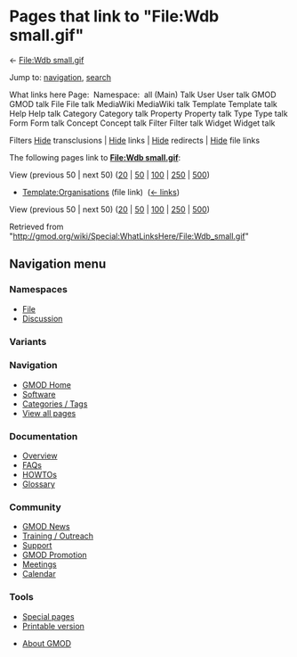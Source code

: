 <div id="mw-page-base" class="noprint">

</div>

<div id="mw-head-base" class="noprint">

</div>

<div id="content" class="mw-body" role="main">

<span id="top"></span>

<div id="mw-js-message" style="display:none;">

</div>



# <span dir="auto">Pages that link to "File:Wdb small.gif"</span>

<div id="bodyContent">

<div id="contentSub">

← [File:Wdb small.gif](/wiki/File:Wdb_small.gif "File:Wdb small.gif")

</div>

<div id="jump-to-nav" class="mw-jump">

Jump to: [navigation](#mw-navigation), [search](#p-search)

</div>

<div id="mw-content-text">

What links here Page:  Namespace:  all (Main) Talk User User talk GMOD
GMOD talk File File talk MediaWiki MediaWiki talk Template Template talk
Help Help talk Category Category talk Property Property talk Type Type
talk Form Form talk Concept Concept talk Filter Filter talk Widget
Widget talk

Filters
[Hide](/mediawiki/index.php?title=Special:WhatLinksHere/File:Wdb_small.gif&hidetrans=1 "Special:WhatLinksHere/File:Wdb small.gif")
transclusions \|
[Hide](/mediawiki/index.php?title=Special:WhatLinksHere/File:Wdb_small.gif&hidelinks=1 "Special:WhatLinksHere/File:Wdb small.gif")
links \|
[Hide](/mediawiki/index.php?title=Special:WhatLinksHere/File:Wdb_small.gif&hideredirs=1 "Special:WhatLinksHere/File:Wdb small.gif")
redirects \|
[Hide](/mediawiki/index.php?title=Special:WhatLinksHere/File:Wdb_small.gif&hideimages=1 "Special:WhatLinksHere/File:Wdb small.gif")
file links

The following pages link to **[File:Wdb
small.gif](/wiki/File:Wdb_small.gif "File:Wdb small.gif")**:

View (previous 50 \| next 50)
([20](/mediawiki/index.php?title=Special:WhatLinksHere/File:Wdb_small.gif&limit=20 "Special:WhatLinksHere/File:Wdb small.gif")
\|
[50](/mediawiki/index.php?title=Special:WhatLinksHere/File:Wdb_small.gif&limit=50 "Special:WhatLinksHere/File:Wdb small.gif")
\|
[100](/mediawiki/index.php?title=Special:WhatLinksHere/File:Wdb_small.gif&limit=100 "Special:WhatLinksHere/File:Wdb small.gif")
\|
[250](/mediawiki/index.php?title=Special:WhatLinksHere/File:Wdb_small.gif&limit=250 "Special:WhatLinksHere/File:Wdb small.gif")
\|
[500](/mediawiki/index.php?title=Special:WhatLinksHere/File:Wdb_small.gif&limit=500 "Special:WhatLinksHere/File:Wdb small.gif"))

- [Template:Organisations](/wiki/Template:Organisations "Template:Organisations")
  (file link) ‎ <span class="mw-whatlinkshere-tools">([←
  links](/mediawiki/index.php?title=Special:WhatLinksHere&target=Template%3AOrganisations "Special:WhatLinksHere"))</span>

View (previous 50 \| next 50)
([20](/mediawiki/index.php?title=Special:WhatLinksHere/File:Wdb_small.gif&limit=20 "Special:WhatLinksHere/File:Wdb small.gif")
\|
[50](/mediawiki/index.php?title=Special:WhatLinksHere/File:Wdb_small.gif&limit=50 "Special:WhatLinksHere/File:Wdb small.gif")
\|
[100](/mediawiki/index.php?title=Special:WhatLinksHere/File:Wdb_small.gif&limit=100 "Special:WhatLinksHere/File:Wdb small.gif")
\|
[250](/mediawiki/index.php?title=Special:WhatLinksHere/File:Wdb_small.gif&limit=250 "Special:WhatLinksHere/File:Wdb small.gif")
\|
[500](/mediawiki/index.php?title=Special:WhatLinksHere/File:Wdb_small.gif&limit=500 "Special:WhatLinksHere/File:Wdb small.gif"))

</div>

<div class="printfooter">

Retrieved from
"<http://gmod.org/wiki/Special:WhatLinksHere/File:Wdb_small.gif>"

</div>

<div id="catlinks" class="catlinks catlinks-allhidden">

</div>

<div class="visualClear">

</div>

</div>

</div>

<div id="mw-navigation">

## Navigation menu

<div id="mw-head">



<div id="left-navigation">

<div id="p-namespaces" class="vectorTabs" role="navigation"
aria-labelledby="p-namespaces-label">

### Namespaces

- <span id="ca-nstab-image"><a href="/wiki/File:Wdb_small.gif" accesskey="c"
  title="View the file page [c]">File</a></span>
- <span id="ca-talk"><a
  href="/mediawiki/index.php?title=File_talk:Wdb_small.gif&amp;action=edit&amp;redlink=1"
  accesskey="t"
  title="Discussion about the content page [t]">Discussion</a></span>

</div>

<div id="p-variants" class="vectorMenu emptyPortlet" role="navigation"
aria-labelledby="p-variants-label">

### 

### Variants[](#)

<div class="menu">

</div>

</div>

</div>





</div>

</div>

</div>

<div id="mw-panel">

<div id="p-logo" role="banner">

<a href="/wiki/Main_Page"
style="background-image: url(http://gmod.org/images/GMOD-cogs.png);"
title="Visit the main page"></a>

</div>

<div id="p-Navigation" class="portal" role="navigation"
aria-labelledby="p-Navigation-label">

### Navigation

<div class="body">

- <span id="n-GMOD-Home">[GMOD Home](/wiki/Main_Page)</span>
- <span id="n-Software">[Software](/wiki/GMOD_Components)</span>
- <span id="n-Categories-.2F-Tags">[Categories /
  Tags](/wiki/Categories)</span>
- <span id="n-View-all-pages">[View all
  pages](/wiki/Special:AllPages)</span>

</div>

</div>

<div id="p-Documentation" class="portal" role="navigation"
aria-labelledby="p-Documentation-label">

### Documentation

<div class="body">

- <span id="n-Overview">[Overview](/wiki/Overview)</span>
- <span id="n-FAQs">[FAQs](/wiki/Category:FAQ)</span>
- <span id="n-HOWTOs">[HOWTOs](/wiki/Category:HOWTO)</span>
- <span id="n-Glossary">[Glossary](/wiki/Glossary)</span>

</div>

</div>

<div id="p-Community" class="portal" role="navigation"
aria-labelledby="p-Community-label">

### Community

<div class="body">

- <span id="n-GMOD-News">[GMOD News](/wiki/GMOD_News)</span>
- <span id="n-Training-.2F-Outreach">[Training /
  Outreach](/wiki/Training_and_Outreach)</span>
- <span id="n-Support">[Support](/wiki/Support)</span>
- <span id="n-GMOD-Promotion">[GMOD
  Promotion](/wiki/GMOD_Promotion)</span>
- <span id="n-Meetings">[Meetings](/wiki/Meetings)</span>
- <span id="n-Calendar">[Calendar](/wiki/Calendar)</span>

</div>

</div>

<div id="p-tb" class="portal" role="navigation"
aria-labelledby="p-tb-label">

### Tools

<div class="body">

- <span id="t-specialpages"><a href="/wiki/Special:SpecialPages" accesskey="q"
  title="A list of all special pages [q]">Special pages</a></span>
- <span id="t-print"><a
  href="/mediawiki/index.php?title=Special:WhatLinksHere/File:Wdb_small.gif&amp;printable=yes"
  rel="alternate" accesskey="p"
  title="Printable version of this page [p]">Printable version</a></span>

</div>

</div>

</div>

</div>

<div id="footer" role="contentinfo">

- <span id="footer-places-about">[About
  GMOD](/wiki/GMOD:About "GMOD:About")</span>

<!-- -->






</div>
